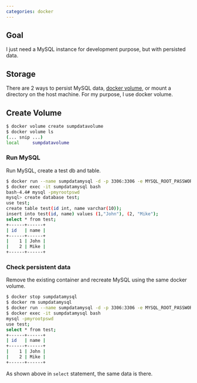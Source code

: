 ```yaml
---
categories: docker
---
```


## Goal
I just need a MySQL instance for development purpose, but with persisted data.

## Storage
There are 2 ways to persist MySQL data, [docker volume](https://docs.docker.com/storage/volumes/), or mount a directory on the host machine. For my purpose, I use docker volume.

## Create Volume
``` bash
$ docker volume create sumpdatavolume
$ docker volume ls
(... snip ...)
local     sumpdatavolume
```

### Run MySQL
Run MySQL, create a test db and table.
``` bash
$ docker run --name sumpdatamysql -d -p 3306:3306 -e MYSQL_ROOT_PASSWORD=myrootpswd -v sumpdatavolume:/var/lib/mysql mysql
$ docker exec -it sumpdatamysql bash
bash-4.4# mysql -pmyrootpswd
mysql> create database test;
use test;
create table test(id int, name varchar(10));
insert into test(id, name) values (1,"John"), (2, "Mike");
select * from test;
+------+------+
| id   | name |
+------+------+
|    1 | John |
|    2 | Mike |
+------+------+
```

### Check persistent data

Remove the existing container and recreate MySQL using the same docker volume.
``` bash
$ docker stop sumpdatamysql
$ docker rm sumpdatamysql
$ docker run --name sumpdatamysql -d -p 3306:3306 -e MYSQL_ROOT_PASSWORD=myrootpswd -v sumpdatavolume:/var/lib/mysql mysql
$ docker exec -it sumpdatamysql bash
mysql -pmyrootpswd
use test;
select * from test;
+------+------+
| id   | name |
+------+------+
|    1 | John |
|    2 | Mike |
+------+------+
```
As shown above in `select` statement, the same data is there.

